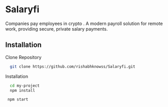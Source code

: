 
# Salaryfi

Companies pay employees in crypto . A modern payroll solution for remote work, providing secure, private salary payments.


## Installation

Clone Repository

```bash
  git clone https://github.com/rishabhknowss/Salaryfi.git
```
Installation


```bash
  cd my-project
  npm install
```

```bash
 npm start
```